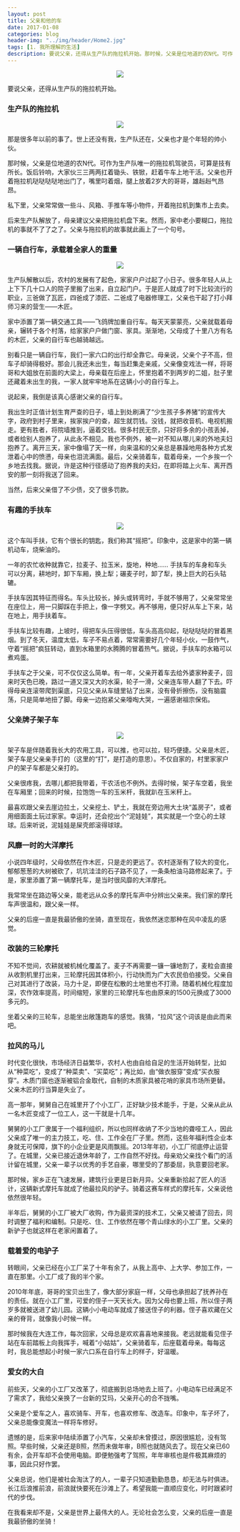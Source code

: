 ```yaml
---
layout: post
title: 父亲和他的车
date: 2017-01-08
categories: blog
header-img: "../img/header/Home2.jpg"
tags: [1. 我所理解的生活]
description: 要说父亲，还得从生产队的拖拉机开始。那时候，父亲是位地道的农N代。可作为生产队唯一的拖拉机驾驶员，可算是技有所长。饭后铃响，大家伙三三两两扛着锄头、铁锨，赶着牛车上地干活。父亲也开着拖拉机哒哒哒哒地出门了，嘴里叼着烟，腿上放着2岁大的哥哥，雄赳赳气昂昂。私下里，父亲常常做一些斗、风箱、手推车等小物件，开着拖拉机到集市上去卖。
---
```

<center>
    <p><img src="{{site.baseurl }}/img/life/image-020.png" align="center"></p>
</center>
要说父亲，还得从生产队的拖拉机开始。

### 生产队的拖拉机
<center>
    <p><img src="{{site.baseurl }}/img/life/image-021.png" align="center"></p>
</center>
那是很多年以前的事了。世上还没有我，生产队还在，父亲也才是个年轻的帅小伙。

那时候，父亲是位地道的农N代。可作为生产队唯一的拖拉机驾驶员，可算是技有所长。饭后铃响，大家伙三三两两扛着锄头、铁锨，赶着牛车上地干活。父亲也开着拖拉机哒哒哒哒地出门了，嘴里叼着烟，腿上放着2岁大的哥哥，雄赳赳气昂昂。

私下里，父亲常常做一些斗、风箱、手推车等小物件，开着拖拉机到集市上去卖。

后来生产队解放了，母亲建议父亲把拖拉机盘下来。然而，家中老小要糊口，拖拉机的事就不了了之了。父亲与拖拉机的故事就此画上了一个句号。

### 一辆自行车，承载着全家人的重量
<center>
    <p><img src="{{site.baseurl }}/img/life/image-022.png" align="center"></p>
</center>
生产队解散以后，农村的发展有了起色，家家户户过起了小日子。很多年轻人从上上下下几十口人的院子里搬了出来，自立起门户。于是匠人就成了时下比较流行的职业，三爸做了瓦匠，四爸成了漆匠、二爸成了电器修理工，父亲也干起了打小拜师习来的营生——木匠。

家中添置了第一辆交通工具——飞鸽牌加重自行车。每天天蒙蒙亮，父亲就载着母亲，辗转于各个村落，给家家户户做门窗、家具。渐渐地，父母成了十里八方有名的木匠，父亲的自行车也越骑越远。

别看只是一辆自行车，我们一家六口的出行却全靠它。母亲说，父亲个子不高，但车子却骑得极好。那会儿我还未出生，每当赶集走亲戚，父亲像变戏法一样，将哥哥和大姐放在前面的大梁上，母亲载在后座上，怀里抱着不到两岁的二姐，肚子里还藏着未出生的我，一家人就牢牢地系在这辆小小的自行车上。

说起来，我倒是该真心感谢父亲的自行车。

我出生时正值计划生育严查的日子，墙上到处刷满了“少生孩子多养猪”的宣传大字，政府到村子里来，挨家挨户的查，超生就罚钱。没钱，就把收音机、电视机搬走。更有胜者，将院墙推到，逼着交钱。很多村民无奈，只好将多余的小孩丢掉，或者给别人抱养了，从此永不相见。我也不例外，被一对不知从哪儿来的外地夫妇抱养了。离开三天，家中像塌了天一样，向来温和的父亲总是暴躁地用各种方式发泄着心中的愤懑，母亲也泪流满面。最后，父亲骑着车，载着母亲，一个乡挨一个乡地去找我。据说，许是这种行径感动了抱养我的夫妇，在即将踏上火车、离开西安的那一刻将我送了回来。

当然，后来父亲借了不少债，交了很多罚款。

### 有趣的手扶车
<center>
    <p><img src="{{site.baseurl }}/img/life/image-023.png" align="center"></p>
</center>
这个车叫手扶，它有个很长的钥匙，我们称其“摇把”。印象中，这是家中的第一辆机动车，烧柴油的。

一年的农忙收种就靠它，拉麦子、拉玉米，旋地，种地…… 手扶车的车身和车头可以分离，耕地时，卸下车厢，换上犁；碾麦子时，卸了犁，换上巨大的石头轱辘。

手扶车因其特征而得名。车头比较长，掉头或转弯时，手就不够用了，父亲常常坐在座位上，用一只脚踩在手把上，像一字劈叉。再不够用，便只好从车上下来，站在地上，用手扶着车。

手扶车比较有趣，上坡时，得把车头压得很低，车头高高仰起，哒哒哒哒的冒着黑烟。到了冬天，温度太低，车子不易点着，常常需要好几个年轻小伙，一鼓作气，守着“摇把”疯狂转动，直到水箱里的水腾腾的冒着热气。据说，手扶车的水箱可以煮鸡蛋。

手扶车之于父亲，可不仅仅这么简单。有一年，父亲开着车去给外婆家种麦子，回来时天色已晚，路过一道又深又大的水渠，轮子一滑，父亲连车带人翻了下去。吓得母亲连滚带爬到渠底，只见父亲从车缝里钻了出来，没有骨折擦伤，没有脑震荡，只是简单地扭了脚。母亲一边抱紧父亲嚎啕大哭，一遍感谢祖宗保佑。

### 父亲牌子架子车
<center>
    <p><img src="{{site.baseurl }}/img/life/image-024.png" align="center"></p>
</center>
架子车是伴随着我长大的农用工具，可以推，也可以拉，轻巧便捷。父亲是木匠，架子车是父亲亲手打的（这里的“打”，是打造的意思）。不仅自家的，村里家家户户的架子车都是父亲打的。

父亲很疼我，去哪儿都把我带着，干农活也不例外。去得时候，架子车空着，我坐在车厢里；回来的时候，拉饱饱一车的玉米杆，我就趴在玉米秆上。

最喜欢跟父亲去崖边拉土，父亲挖土、铲土，我就在旁边用大土块“盖房子”，或者用细面面土玩过家家。幸运时，还会挖出个“泥娃娃”，其实就是一个空心的土球球。后来听说，泥娃娃是屎壳郎滚得球球。

### 风靡一时的大洋摩托
小说四年级时，父母依然在作木匠，只是走的更远了。农村逐渐有了较大的变化，郁郁葱葱的大树被砍了，坑坑洼洼的石子路不见了，一条条柏油马路修起来了。于是，家里添置了第一辆摩托车，是当时很风靡的大洋摩托。

我常常坐在路边等父亲，能老远从众多的摩托车声中分辨出父亲来。我们家的摩托车声很温和，跟父亲一样。

父亲的后座一直是我最骄傲的坐骑，直至现在，我依然迷恋那种在风中凌乱的感觉。

### 改装的三轮摩托

不知不觉间，农耕就被机械化覆盖了。麦子不再需要一镰一镰地割了，麦粒会直接从收割机里打出来，三轮摩托因其体积小，行动快而为广大农民伯伯接受。父亲自己对其进行了改装，马力十足，即便在松散的土地里也不打滑。随着机械化程度加深，农作效率提高，时间缩短，家里的三轮摩托车也由原来的1500元换成了3000多元的。

坐着父亲的三轮车，总能坐出敞篷跑车的感觉。我猜，“拉风”这个词该是由此而来吧。

### 拉风的马儿
时代变化很快，市场经济日益繁华，农村人也由自给自足的生活开始转型，比如从“种菜吃”，变成了“种菜卖”、“买菜吃”；再比如，由“做衣服穿”变成“买衣服穿”。木质门窗也逐渐被铝合金取代，自制的木质家具被花哨的家具市场所更替。父亲木匠的行当算是失业了。

高一那年，舅舅自己在城里开了个小工厂，正好缺少技术能手，于是，父亲从此从一名木匠变成了一位工人，这一干就是十几年。

舅舅的小工厂隶属于一个福利组织，所以也同样收纳了不少当地的聋哑工人，因此父亲成了唯一的主力技工，吃、住、工作全在厂子里。然而，这些年福利性企业本身就无可保障，旗下的小企业更是风雨飘摇。2013年年初，小工厂彻底停止运营了。在城里，父亲已接近退休年龄了，工作自然不好找。母亲劝父亲找个看门的活计留在城里，父亲一辈子以优秀的手艺自豪，哪里受的了那委屈，执意要回老家。

那时候，家乡正在飞速发展，建筑行业更是日新月异。父亲重新拾起了匠人的活计，这辆新式摩托车就成了他最拉风的驴子。骑着这赛车样式的摩托车，父亲说他依然很年轻。

半年后，舅舅的小工厂被大厂收购，作为最资深的技术工，父亲又被请了回去，同时调整了福利和编制。只是吃、住、工作依然在哪个青山绿水的小工厂里。父亲的新驴子也就这样在老家闲置着了。

### 载着爱的电驴子
转眼间，父亲已经在小工厂呆了十年有余了，从我上高中、上大学、参加工作，一直在那里。小工厂成了我的半个家。

2010年年底，哥哥的宝贝出生了，像大部分家庭一样，父母也承担起了抚养孙在的责任。就在小工厂里，可爱的侄子一天天长大。因为父母也要上班，所以侄子两岁多就被送进了幼儿园。这辆小小电动车就成了接送侄子的利器。侄子喜欢藏在父亲的脊背，就像我小时候一样。

那时候我在大连工作，每次回家，父母总是欢欢喜喜地来接我。老远就能看见侄子站在车前踏板上向我挥手，喊着“小姑姑”，父亲骑着车，后座载着母亲。每每这时，我总能想起小时候一家六口系在自行车上的样子，好温暖。


### 爱女的大白
前些天，父亲的小工厂又改革了，彻底搬到总场地去上班了。小电动车已经满足不了需求了，我给父亲换了一台新的艾玛，父亲开心的合不拢嘴。

父亲是个爱车之人，喜欢骑车、开车，也喜欢修车、改造车。印象中，车子坏了，父亲总能像变魔法一样将车修好。

遗憾的是，后来家中陆续添置了小汽车，父亲却未曾摸过，原因很尴尬，没有驾照。早些时候，父亲还是B照，然而未做年审，B照也就随风去了。现在父亲已60有余，会开车却不会使用电脑。即便勉强考了驾照，年年审核也是件极其麻烦的事，因此只好作罢。

父亲总说，他们是被社会淘汰了的人，一辈子只知道勤勤恳恳，却无法与时俱进。长江后浪推前浪，前浪就快要死在沙滩上了。希望我能一直顺应变化，时时跟紧时代的步伐。

在我看来却不是，父亲是世界上最伟大的人。无论社会怎么变，父亲的后座一直是我最骄傲的坐骑！














